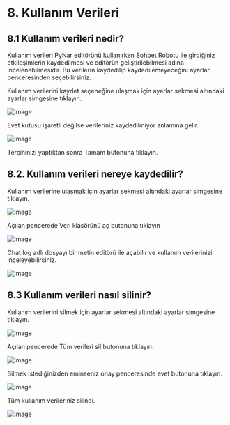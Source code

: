 # 8. Kullanım Verileri

## 8.1 Kullanım verileri nedir?

Kullanım verileri PyNar editörünü kullanırken Sohbet Robotu ile girdiğiniz etkileşimlerin kaydedilmesi ve editörün geliştirilebilmesi adına incelenebilmesidir.
Bu verilerin kaydedilip kaydedilemeyeceğini ayarlar penceresinden seçebilirsiniz.

Kullanım verilerini kaydet seçeneğine ulaşmak için ayarlar sekmesi altındaki ayarlar simgesine tıklayın.

![image](https://user-images.githubusercontent.com/56628866/144201288-71c6c50c-9acc-49b3-b9dd-ac159eaec613.png)

Evet kutusu işaretli değilse verileriniz kaydedilmiyor anlamına gelir.

![image](https://user-images.githubusercontent.com/56628866/144202627-f1facf45-60e4-466c-845c-47375dfd702d.png)

Tercihinizi yaptıktan sonra Tamam butonuna tıklayın.

## 8.2. Kullanım verileri nereye kaydedilir?

Kullanım verilerine ulaşmak için ayarlar sekmesi altındaki ayarlar simgesine tıklayın.

![image](https://user-images.githubusercontent.com/56628866/144201288-71c6c50c-9acc-49b3-b9dd-ac159eaec613.png)

Açılan pencerede Veri klasörünü aç butonuna tıklayın

![image](https://user-images.githubusercontent.com/56628866/144201558-54a79b6e-b28f-4795-b1df-a6891d2a3b0b.png)

Chat.log adlı dosyayı bir metin editörü ile açabilir ve kullanım verilerinizi inceleyebilirsiniz.

![image](https://user-images.githubusercontent.com/56628866/144201735-c5471dd5-bdab-45c4-8211-ab0683802120.png)


## 8.3 Kullanım verileri nasıl silinir?

Kullanım verilerini silmek için ayarlar sekmesi altındaki ayarlar simgesine tıklayın.

![image](https://user-images.githubusercontent.com/56628866/144201288-71c6c50c-9acc-49b3-b9dd-ac159eaec613.png)

Açılan pencerede Tüm verileri sil butonuna tıklayın.

![image](https://user-images.githubusercontent.com/56628866/144201985-bed4b532-d830-41fe-bdb6-ce4327eb6637.png)

Silmek istediğinizden eminseniz onay penceresinde evet butonuna tıklayın.

![image](https://user-images.githubusercontent.com/56628866/144202023-a8e08a80-bb85-444c-88f7-12858ba7806c.png)

Tüm kullanım verileriniz silindi.

![image](https://user-images.githubusercontent.com/56628866/144202044-744d76ee-1b2e-4d22-bf75-dedb366ada0d.png)






















